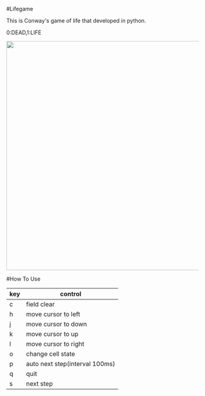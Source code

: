 #Lifegame  

This is Conway's game of life that developed in python.

0:DEAD,1:LIFE

<img src="./out.gif" width="600px">

#How To Use

|key|control|
|---|-------|
|c|field clear|
|h|move cursor to left|
|j|move cursor to down|
|k|move cursor to up|
|l|move cursor to right|
|o|change cell state|
|p|auto next step(interval 100ms)|
|q|quit|
|s|next step|
